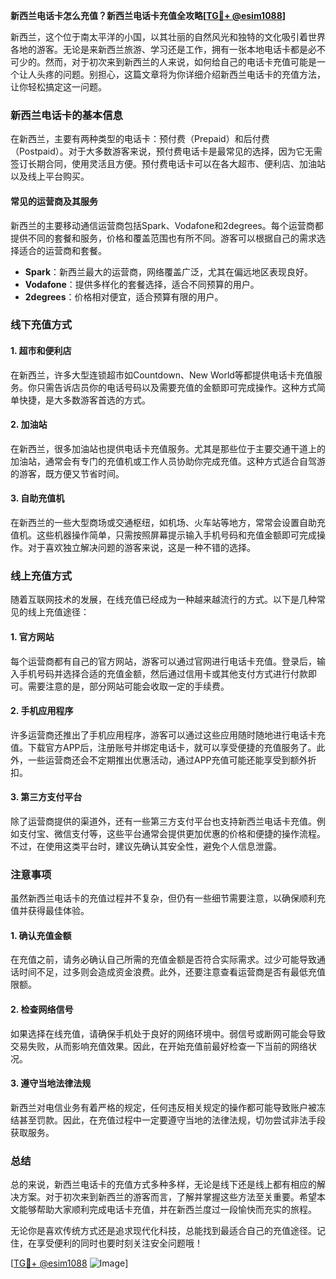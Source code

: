 **新西兰电话卡怎么充值？新西兰电话卡充值全攻略[[TG💪+ @esim1088](https://t.me/s/esim1088)]**

新西兰，这个位于南太平洋的小国，以其壮丽的自然风光和独特的文化吸引着世界各地的游客。无论是来新西兰旅游、学习还是工作，拥有一张本地电话卡都是必不可少的。然而，对于初次来到新西兰的人来说，如何给自己的电话卡充值可能是一个让人头疼的问题。别担心，这篇文章将为你详细介绍新西兰电话卡的充值方法，让你轻松搞定这一问题。

### 新西兰电话卡的基本信息

在新西兰，主要有两种类型的电话卡：预付费（Prepaid）和后付费（Postpaid）。对于大多数游客来说，预付费电话卡是最常见的选择，因为它无需签订长期合同，使用灵活且方便。预付费电话卡可以在各大超市、便利店、加油站以及线上平台购买。

#### 常见的运营商及其服务

新西兰的主要移动通信运营商包括Spark、Vodafone和2degrees。每个运营商都提供不同的套餐和服务，价格和覆盖范围也有所不同。游客可以根据自己的需求选择适合的运营商和套餐。

- **Spark**：新西兰最大的运营商，网络覆盖广泛，尤其在偏远地区表现良好。
- **Vodafone**：提供多样化的套餐选择，适合不同预算的用户。
- **2degrees**：价格相对便宜，适合预算有限的用户。

### 线下充值方式

#### 1. 超市和便利店

在新西兰，许多大型连锁超市如Countdown、New World等都提供电话卡充值服务。你只需告诉店员你的电话号码以及需要充值的金额即可完成操作。这种方式简单快捷，是大多数游客首选的方式。

#### 2. 加油站

在新西兰，很多加油站也提供电话卡充值服务。尤其是那些位于主要交通干道上的加油站，通常会有专门的充值机或工作人员协助你完成充值。这种方式适合自驾游的游客，既方便又节省时间。

#### 3. 自助充值机

在新西兰的一些大型商场或交通枢纽，如机场、火车站等地方，常常会设置自助充值机。这些机器操作简单，只需按照屏幕提示输入手机号码和充值金额即可完成操作。对于喜欢独立解决问题的游客来说，这是一种不错的选择。

### 线上充值方式

随着互联网技术的发展，在线充值已经成为一种越来越流行的方式。以下是几种常见的线上充值途径：

#### 1. 官方网站

每个运营商都有自己的官方网站，游客可以通过官网进行电话卡充值。登录后，输入手机号码并选择合适的充值金额，然后通过信用卡或其他支付方式进行付款即可。需要注意的是，部分网站可能会收取一定的手续费。

#### 2. 手机应用程序

许多运营商还推出了手机应用程序，游客可以通过这些应用随时随地进行电话卡充值。下载官方APP后，注册账号并绑定电话卡，就可以享受便捷的充值服务了。此外，一些运营商还会不定期推出优惠活动，通过APP充值可能还能享受到额外折扣。

#### 3. 第三方支付平台

除了运营商提供的渠道外，还有一些第三方支付平台也支持新西兰电话卡充值。例如支付宝、微信支付等，这些平台通常会提供更加优惠的价格和便捷的操作流程。不过，在使用这类平台时，建议先确认其安全性，避免个人信息泄露。

### 注意事项

虽然新西兰电话卡的充值过程并不复杂，但仍有一些细节需要注意，以确保顺利充值并获得最佳体验。

#### 1. 确认充值金额

在充值之前，请务必确认自己所需的充值金额是否符合实际需求。过少可能导致通话时间不足，过多则会造成资金浪费。此外，还要注意查看运营商是否有最低充值限额。

#### 2. 检查网络信号

如果选择在线充值，请确保手机处于良好的网络环境中。弱信号或断网可能会导致交易失败，从而影响充值效果。因此，在开始充值前最好检查一下当前的网络状况。

#### 3. 遵守当地法律法规

新西兰对电信业务有着严格的规定，任何违反相关规定的操作都可能导致账户被冻结甚至罚款。因此，在充值过程中一定要遵守当地的法律法规，切勿尝试非法手段获取服务。

### 总结

总的来说，新西兰电话卡的充值方式多种多样，无论是线下还是线上都有相应的解决方案。对于初次来到新西兰的游客而言，了解并掌握这些方法至关重要。希望本文能够帮助大家顺利完成电话卡充值，并在新西兰度过一段愉快而充实的旅程。

无论你是喜欢传统方式还是追求现代化科技，总能找到最适合自己的充值途径。记住，在享受便利的同时也要时刻关注安全问题哦！

[[TG💪+ @esim1088](https://t.me/s/esim1088) ![Image](https://i.postimg.cc/4NQfJmqS/Snipaste-2025-05-13-00-14-12.png)]